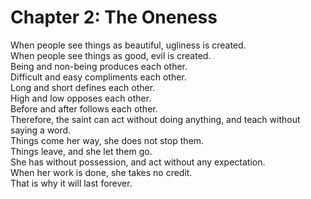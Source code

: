 # Chapter 2: The Oneness 

When people see things as beautiful, ugliness is created.  
When people see things as good, evil is created.  
Being and non-being produces each other.  
Difficult and easy compliments each other.  
Long and short defines each other.  
High and low opposes each other.  
Before and after follows each other.  
Therefore, the saint can act without doing anything, and teach without saying a word.  
Things come her way, she does not stop them.  
Things leave, and she let them go.  
She has without possession, and act without any expectation.  
When her work is done, she takes no credit.  
That is why it will last forever.

